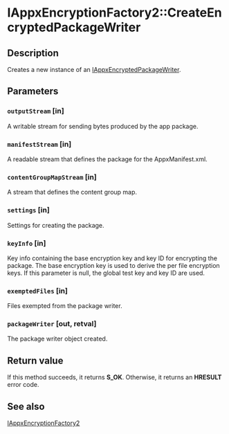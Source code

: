 # IAppxEncryptionFactory2::CreateEncryptedPackageWriter

## Description

Creates a new instance of an [IAppxEncryptedPackageWriter](https://learn.microsoft.com/windows/desktop/api/appxpackaging/nn-appxpackaging-iappxencryptedpackagewriter).

## Parameters

### `outputStream` [in]

A writable stream for sending bytes produced by the app package.

### `manifestStream` [in]

A readable stream that defines the package for the AppxManifest.xml.

### `contentGroupMapStream` [in]

A stream that defines the content group map.

### `settings` [in]

Settings for creating the package.

### `keyInfo` [in]

Key info containing the base encryption key and key ID for encrypting the package. The base encryption key is used to derive the per file encryption keys. If this parameter is null, the global test key and key ID are used.

### `exemptedFiles` [in]

Files exempted from the package writer.

### `packageWriter` [out, retval]

The package writer object created.

## Return value

If this method succeeds, it returns **S_OK**. Otherwise, it returns an **HRESULT** error code.

## See also

[IAppxEncryptionFactory2](https://learn.microsoft.com/windows/desktop/api/appxpackaging/nn-appxpackaging-iappxencryptionfactory2)